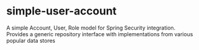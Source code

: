 # simple-user-account
A simple Account, User, Role model for Spring Security integration. Provides a generic repository interface with implementations from various popular data stores

